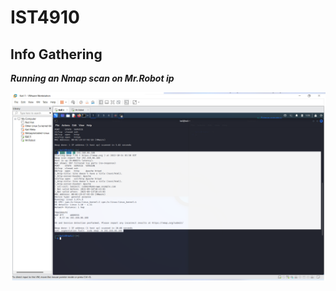 # IST4910
<h2>Info Gathering</h2>
<em><b>Running an Nmap scan on Mr.Robot ip</b><em>
<p>
<img src="Images/mrR.png">
</p>
